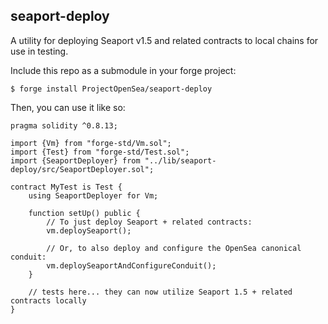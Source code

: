 ## seaport-deploy

A utility for deploying Seaport v1.5 and related contracts to local chains for use in testing.

Include this repo as a submodule in your forge project:

```shell
$ forge install ProjectOpenSea/seaport-deploy
```

Then, you can use it like so:
```solidity
pragma solidity ^0.8.13;

import {Vm} from "forge-std/Vm.sol";
import {Test} from "forge-std/Test.sol";
import {SeaportDeployer} from "../lib/seaport-deploy/src/SeaportDeployer.sol";

contract MyTest is Test {
    using SeaportDeployer for Vm;

    function setUp() public {
        // To just deploy Seaport + related contracts:
        vm.deploySeaport();

        // Or, to also deploy and configure the OpenSea canonical conduit:
        vm.deploySeaportAndConfigureConduit();
    }

    // tests here... they can now utilize Seaport 1.5 + related contracts locally
}
```
